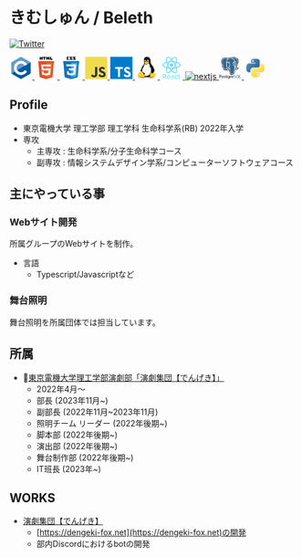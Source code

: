 # きむしゅん / Beleth

[![Twitter](https://img.shields.io/badge/TWITTER-@Beleth__XxX__F0X-1DA.svg?logo=twitter&style=for-the-badge&color=4800ff)](https://twitter.com/Beleth_XxX_F0X)

<div align="center">
<p align="left"><a href="https://www.cprogramming.com/" target="_blank" rel="noreferrer"> <img src="https://raw.githubusercontent.com/devicons/devicon/master/icons/c/c-original.svg" alt="c" width="40" height="40"/> </a> <a href="https://www.w3.org/html/" target="_blank" rel="noreferrer"> <img src="https://raw.githubusercontent.com/devicons/devicon/master/icons/html5/html5-original-wordmark.svg" alt="html5" width="40" height="40"/> </a> <a href="https://www.w3schools.com/css/" target="_blank" rel="noreferrer"> <img src="https://raw.githubusercontent.com/devicons/devicon/master/icons/css3/css3-original-wordmark.svg" alt="css3" width="40" height="40"/> </a> <a href="https://developer.mozilla.org/en-US/docs/Web/JavaScript" target="_blank" rel="noreferrer"> <img src="https://raw.githubusercontent.com/devicons/devicon/master/icons/javascript/javascript-original.svg" alt="javascript" width="40" height="40"/> </a> <a href="https://www.typescriptlang.org/" target="_blank" rel="noreferrer"> <img src="https://raw.githubusercontent.com/devicons/devicon/master/icons/typescript/typescript-original.svg" alt="typescript" width="40" height="40"/> </a> <a href="https://www.linux.org/" target="_blank" rel="noreferrer"> <img src="https://raw.githubusercontent.com/devicons/devicon/master/icons/linux/linux-original.svg" alt="linux" width="40" height="40"/> </a> <a href="https://reactjs.org/" target="_blank" rel="noreferrer"> <img src="https://raw.githubusercontent.com/devicons/devicon/master/icons/react/react-original-wordmark.svg" alt="react" width="40" height="40"/> </a> <a href="https://nextjs.org/" target="_blank" rel="noreferrer"> <img src="https://cdn.worldvectorlogo.com/logos/nextjs-2.svg" alt="nextjs" width="40" height="40"/> </a> <a href="https://www.postgresql.org" target="_blank" rel="noreferrer"> <img src="https://raw.githubusercontent.com/devicons/devicon/master/icons/postgresql/postgresql-original-wordmark.svg" alt="postgresql" width="40" height="40"/> </a> <a href="https://www.python.org" target="_blank" rel="noreferrer"> <img src="https://raw.githubusercontent.com/devicons/devicon/master/icons/python/python-original.svg" alt="python" width="40" height="40"/> </a> </p>
</div>

## Profile
- 東京電機大学 理工学部 理工学科 生命科学系(RB) 2022年入学
- 専攻
  - 主専攻 : 生命科学系/分子生命科学コース
  - 副専攻 : 情報システムデザイン学系/コンピューターソフトウェアコース

## 主にやっている事

### Webサイト開発
所属グループのWebサイトを制作。  

- 言語
  - Typescript/Javascriptなど

### 舞台照明
舞台照明を所属団体では担当しています。

## 所属
- 🏫[東京電機大学理工学部演劇部「演劇集団【でんげき】」](https://dengeki-fox.net/)
  - 2022年4月～
  - 部長 (2023年11月~)
  - 副部長 (2022年11月~2023年11月)
  - 照明チーム リーダー (2022年後期~)
  - 脚本部 (2022年後期~)
  - 演出部 (2022年後期~)
  - 舞台制作部 (2022年後期~)
  - IT班長 (2023年~)

## WORKS
- [演劇集団【でんげき】](https://dengeki-fox)
  - [https://dengeki-fox.net](https://dengeki-fox.net)の開発
  - 部内Discordにおけるbotの開発
